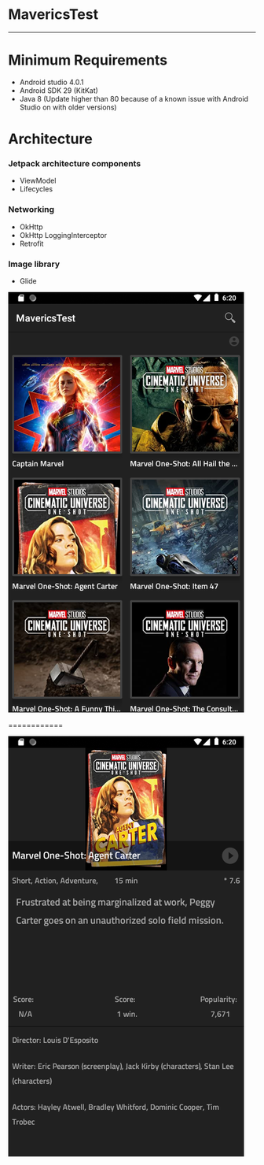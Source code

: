 # MavericsTest
--------------------------

Minimum Requirements
====================
- Android studio 4.0.1
- Android SDK 29 (KitKat)
- Java 8 (Update higher than 80 because of a known issue with Android Studio on with older versions)

Architecture
============
### Jetpack architecture components
- ViewModel
- Lifecycles

### Networking
- OkHttp
- OkHttp LoggingInterceptor
- Retrofit

### Image library
- Glide



![GitHub Logo](https://github.com/kiran-may89/MavericsTest/blob/master/device-2020-09-27-182020.png)   


============

![GitHub Logo](https://github.com/kiran-may89/MavericsTest/blob/master/device-2020-09-27-182046.png)




